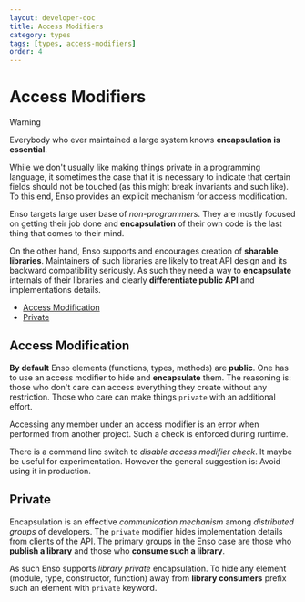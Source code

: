 ```yaml
---
layout: developer-doc
title: Access Modifiers
category: types
tags: [types, access-modifiers]
order: 4
---
```


# Access Modifiers

> [!WARNING]
> Everybody who ever maintained a large system knows **encapsulation is essential**.
>
> While we don't usually like making things private in a programming language, it
> sometimes the case that it is necessary to indicate that certain fields should
> not be touched (as this might break invariants and such like). To this end, Enso
> provides an explicit mechanism for access modification.

Enso targets large user base of _non-programmers_. They are mostly focused on
getting their job done and **encapsulation** of their own code is the last thing
that comes to their mind.

On the other hand, Enso supports and encourages creation of **sharable libraries**.
Maintainers of such libraries are likely to treat API design and its
backward compatibility seriously. As such they need a way to **encapsulate**
internals of their libraries and clearly **differentiate public API** and
implementations details.

<!-- MarkdownTOC levels="2,3" autolink="true" -->

- [Access Modification](#access-modification)
- [Private](#private)

<!-- /MarkdownTOC -->

## Access Modification

**By default** Enso elements (functions, types, methods) are **public**.
One has to use an access modifier to hide and **encapsulate** them. The
reasoning is: those who don't care can access everything they create without
any restriction. Those who care can make things `private` with an additional
effort.


Accessing any member under an access modifier is an error when performed from another project.
Such a check is enforced during runtime.

There is a command line switch to _disable access modifier check_.
It maybe be useful for experimentation. However the general suggestion is:
Avoid using it in production.

## Private

Encapsulation is an effective _communication mechanism_ among _distributed
groups_ of developers. The `private` modifier hides implementation details from clients of the API.
The primary groups in the Enso case are those who **publish a library**
and those who **consume such a library**.

As such Enso supports _library private_ encapsulation.
To hide any element (module, type, constructor, function) away
from **library consumers** prefix such an element with `private` keyword.
